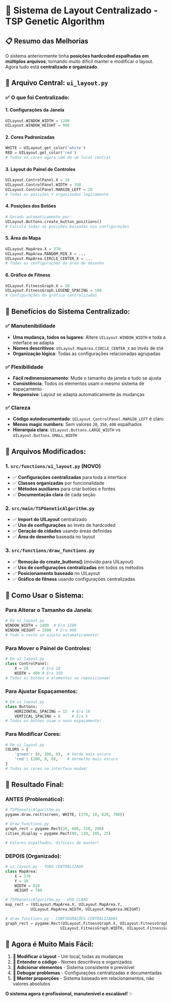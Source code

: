 # 🎯 Sistema de Layout Centralizado - TSP Genetic Algorithm

## 📋 Resumo das Melhorias

O sistema anteriormente tinha **posições hardcoded espalhadas em múltiplos arquivos**, tornando muito difícil manter e modificar o layout. Agora tudo está **centralizado e organizado**.

## 🔧 Arquivo Central: `ui_layout.py`

### ✅ **O que foi Centralizado:**

#### **1. Configurações da Janela**
```python
UILayout.WINDOW_WIDTH = 1200
UILayout.WINDOW_HEIGHT = 900
```

#### **2. Cores Padronizadas**
```python
WHITE = UILayout.get_color('white')
RED = UILayout.get_color('red')
# Todas as cores agora vêm de um local central
```

#### **3. Layout do Painel de Controles**
```python
UILayout.ControlPanel.X = 10
UILayout.ControlPanel.WIDTH = 350
UILayout.ControlPanel.MARGIN_LEFT = 20
# Todas as posições Y organizadas logicamente
```

#### **4. Posições dos Botões**
```python
# Gerado automaticamente por:
UILayout.Buttons.create_button_positions()
# Calcula todas as posições baseadas nas configurações
```

#### **5. Área do Mapa**
```python
UILayout.MapArea.X = 370
UILayout.MapArea.RANDOM_MIN_X = ...
UILayout.MapArea.CIRCLE_CENTER_X = ...
# Todas as configurações da área de desenho
```

#### **6. Gráfico de Fitness**
```python
UILayout.FitnessGraph.X = 20
UILayout.FitnessGraph.LEGEND_SPACING = 100
# Configurações do gráfico centralizadas
```

## 🎨 **Benefícios do Sistema Centralizado:**

### ✅ **Manutenibilidade**
- **Uma mudança, todos os lugares**: Altere `UILayout.WINDOW_WIDTH` e toda a interface se adapta
- **Nomes descritivos**: `UILayout.MapArea.CIRCLE_CENTER_X` ao invés de `650`
- **Organização lógica**: Todas as configurações relacionadas agrupadas

### ✅ **Flexibilidade**
- **Fácil redimensionamento**: Mude o tamanho da janela e tudo se ajusta
- **Consistência**: Todos os elementos usam o mesmo sistema de espaçamento
- **Responsivo**: Layout se adapta automaticamente às mudanças

### ✅ **Clareza**
- **Código autodocumentado**: `UILayout.ControlPanel.MARGIN_LEFT` é claro
- **Menos magic numbers**: Sem valores `20`, `350`, `400` espalhados
- **Hierarquia clara**: `UILayout.Buttons.LARGE_WIDTH` vs `UILayout.Buttons.SMALL_WIDTH`

## 📁 **Arquivos Modificados:**

### **1. `src/functions/ui_layout.py` (NOVO)**
- ✅ **Configurações centralizadas** para toda a interface
- ✅ **Classes organizadas** por funcionalidade
- ✅ **Métodos auxiliares** para criar botões e fontes
- ✅ **Documentação clara** de cada seção

### **2. `src/main/TSPGeneticAlgorithm.py`**
- ✅ **Import do UILayout** centralizado
- ✅ **Uso de configurações** ao invés de hardcoded
- ✅ **Geração de cidades** usando áreas definidas
- ✅ **Área de desenho** baseada no layout

### **3. `src/functions/draw_functions.py`**
- ✅ **Remoção do create_buttons()** (movido para UILayout)
- ✅ **Uso de configurações centralizadas** em todos os métodos
- ✅ **Posicionamento baseado** no UILayout
- ✅ **Gráfico de fitness** usando configurações centralizadas

## 🚀 **Como Usar o Sistema:**

### **Para Alterar o Tamanho da Janela:**
```python
# Em ui_layout.py
WINDOW_WIDTH = 1400  # Era 1200
WINDOW_HEIGHT = 1000  # Era 900
# Todo o resto se ajusta automaticamente!
```

### **Para Mover o Painel de Controles:**
```python
# Em ui_layout.py
class ControlPanel:
    X = 20      # Era 10
    WIDTH = 400 # Era 350
# Todos os botões e elementos se reposicionam!
```

### **Para Ajustar Espaçamentos:**
```python
# Em ui_layout.py
class Buttons:
    HORIZONTAL_SPACING = 15  # Era 10
    VERTICAL_SPACING = 8     # Era 5
# Todos os botões usam o novo espaçamento!
```

### **Para Modificar Cores:**
```python
# Em ui_layout.py
COLORS = {
    'green': (0, 200, 0),  # Verde mais escuro
    'red': (200, 0, 0),    # Vermelho mais escuro
}
# Todas as cores na interface mudam!
```

## 🎯 **Resultado Final:**

### **ANTES (Problemático):**
```python
# TSPGeneticAlgorithm.py
pygame.draw.rect(screen, WHITE, (370, 10, 820, 780))

# draw_functions.py
graph_rect = pygame.Rect(20, 600, 320, 200)
cities_display = pygame.Rect(80, 130, 205, 25)

# Valores espalhados, difíceis de manter!
```

### **DEPOIS (Organizado):**
```python
# ui_layout.py - TUDO CENTRALIZADO
class MapArea:
    X = 370
    Y = 10
    WIDTH = 820
    HEIGHT = 780

# TSPGeneticAlgorithm.py - USO CLARO
map_rect = (UILayout.MapArea.X, UILayout.MapArea.Y, 
           UILayout.MapArea.WIDTH, UILayout.MapArea.HEIGHT)

# draw_functions.py - CONFIGURAÇÕES CENTRALIZADAS
graph_rect = pygame.Rect(UILayout.FitnessGraph.X, UILayout.FitnessGraph.Y,
                        UILayout.FitnessGraph.WIDTH, UILayout.FitnessGraph.HEIGHT)
```

## 🎉 **Agora é Muito Mais Fácil:**

1. **🔧 Modificar o layout** - Um local, todas as mudanças
2. **📖 Entender o código** - Nomes descritivos e organizados  
3. **🚀 Adicionar elementos** - Sistema consistente e previsível
4. **🐛 Debugar problemas** - Configurações centralizadas e documentadas
5. **📏 Manter proporções** - Sistema baseado em relacionamentos, não valores absolutos

**O sistema agora é profissional, manutenível e escalável!** ✨